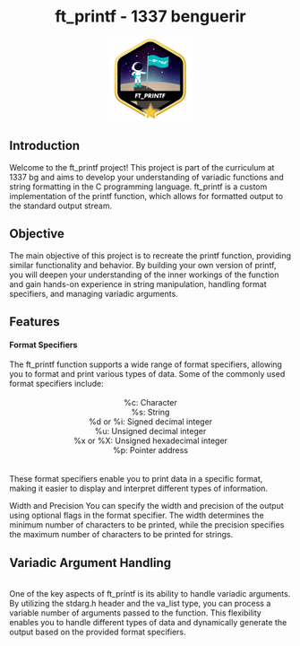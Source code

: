 <div align="center">

<h1> ft_printf - 1337 benguerir </h1>

<a href="https://github.com/bnetal77a/ft_printf.git">![42 Badge](https://github.com/mcombeau/mcombeau/blob/main/42_badges/ft_printfm.png)</a>

</div> 
  
<h2> Introduction </h2> 

Welcome to the ft_printf project! This project is part of the curriculum at 1337 bg and aims to develop your understanding of variadic functions and string formatting in the C programming language. ft_printf is a custom implementation of the printf function, which allows for formatted output to the standard output stream.
 
<h2> Objective </h2>
The main objective of this project is to recreate the printf function, providing similar functionality and behavior. By building your own version of printf, you will deepen your understanding of the inner workings of the function and gain hands-on experience in string manipulation, handling format specifiers, and managing variadic arguments.

<h2> Features </h2>
<h4> Format Specifiers </h4>
The ft_printf function supports a wide range of format specifiers, allowing you to format and print various types of data. Some of the commonly used format specifiers include:
<br/>
<br/>
<div align="center">
%c: Character <br/>
%s: String <br/>
%d or %i: Signed decimal integer <br/>
%u: Unsigned decimal integer <br/>
%x or %X: Unsigned hexadecimal integer <br/>
%p: Pointer address <br/>
</div>
<br/>
<br/>
These format specifiers enable you to print data in a specific format, making it easier to display and interpret different types of information.

Width and Precision
You can specify the width and precision of the output using optional flags in the format specifier. The width determines the minimum number of characters to be printed, while the precision specifies the maximum number of characters to be printed for strings.


<h2> Variadic Argument Handling </h2>
<br/>
One of the key aspects of ft_printf is its ability to handle variadic arguments. By utilizing the stdarg.h header and the va_list type, you can process a variable number of arguments passed to the function. This flexibility enables you to handle different types of data and dynamically generate the output based on the provided format specifiers.
